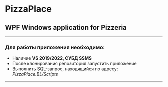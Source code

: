 # PizzaPlace
## WPF Windows application for Pizzeria
---
### Для работы приложения необходимо:
* Наличие __VS 2019/2022, СУБД SSMS__
* После клонирования репозитория запустить приложение
* Выполнить SQL-запрос, находящийся по адресу: _PizzaPlace.BL/Scripts_
---
